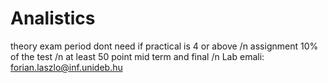 # Analistics

theory exam period dont need if practical is 4 or above /n
assignment 10% of the test /n
at least 50 point mid term and final /n
Lab emali: forian.laszlo@inf.unideb.hu
